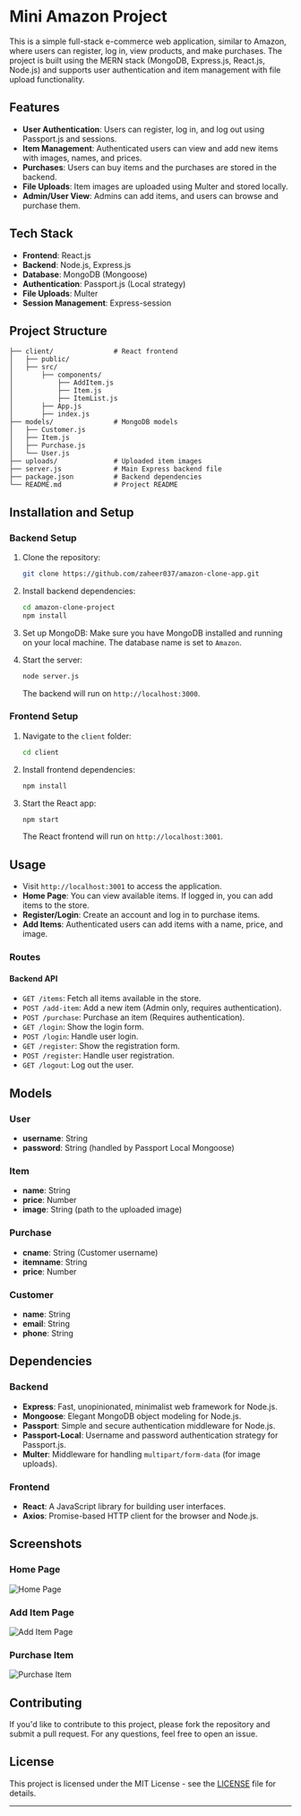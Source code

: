 # Mini Amazon Project

This is a simple full-stack e-commerce web application, similar to Amazon, where users can register, log in, view products, and make purchases. The project is built using the MERN stack (MongoDB, Express.js, React.js, Node.js) and supports user authentication and item management with file upload functionality.

## Features

- **User Authentication**: Users can register, log in, and log out using Passport.js and sessions.
- **Item Management**: Authenticated users can view and add new items with images, names, and prices.
- **Purchases**: Users can buy items and the purchases are stored in the backend.
- **File Uploads**: Item images are uploaded using Multer and stored locally.
- **Admin/User View**: Admins can add items, and users can browse and purchase them.

## Tech Stack

- **Frontend**: React.js
- **Backend**: Node.js, Express.js
- **Database**: MongoDB (Mongoose)
- **Authentication**: Passport.js (Local strategy)
- **File Uploads**: Multer
- **Session Management**: Express-session

## Project Structure

```
├── client/               # React frontend
│   ├── public/
│   ├── src/
│       ├── components/
│           ├── AddItem.js
│           ├── Item.js
│           ├── ItemList.js
│       ├── App.js
│       ├── index.js
├── models/               # MongoDB models
│   ├── Customer.js
│   ├── Item.js
│   ├── Purchase.js
│   └── User.js
├── uploads/              # Uploaded item images
├── server.js             # Main Express backend file
├── package.json          # Backend dependencies
└── README.md             # Project README
```

## Installation and Setup

### Backend Setup

1. Clone the repository:
   ```bash
   git clone https://github.com/zaheer037/amazon-clone-app.git
   ```

2. Install backend dependencies:
   ```bash
   cd amazon-clone-project
   npm install
   ```

3. Set up MongoDB:
   Make sure you have MongoDB installed and running on your local machine. The database name is set to `Amazon`.

4. Start the server:
   ```bash
   node server.js
   ```

   The backend will run on `http://localhost:3000`.

### Frontend Setup

1. Navigate to the `client` folder:
   ```bash
   cd client
   ```

2. Install frontend dependencies:
   ```bash
   npm install
   ```

3. Start the React app:
   ```bash
   npm start
   ```

   The React frontend will run on `http://localhost:3001`.

## Usage

- Visit `http://localhost:3001` to access the application.
- **Home Page**: You can view available items. If logged in, you can add items to the store.
- **Register/Login**: Create an account and log in to purchase items.
- **Add Items**: Authenticated users can add items with a name, price, and image.

### Routes

#### Backend API

- `GET /items`: Fetch all items available in the store.
- `POST /add-item`: Add a new item (Admin only, requires authentication).
- `POST /purchase`: Purchase an item (Requires authentication).
- `GET /login`: Show the login form.
- `POST /login`: Handle user login.
- `GET /register`: Show the registration form.
- `POST /register`: Handle user registration.
- `GET /logout`: Log out the user.

## Models

### User

- **username**: String
- **password**: String (handled by Passport Local Mongoose)

### Item

- **name**: String
- **price**: Number
- **image**: String (path to the uploaded image)

### Purchase

- **cname**: String (Customer username)
- **itemname**: String
- **price**: Number

### Customer

- **name**: String
- **email**: String
- **phone**: String

## Dependencies

### Backend

- **Express**: Fast, unopinionated, minimalist web framework for Node.js.
- **Mongoose**: Elegant MongoDB object modeling for Node.js.
- **Passport**: Simple and secure authentication middleware for Node.js.
- **Passport-Local**: Username and password authentication strategy for Passport.js.
- **Multer**: Middleware for handling `multipart/form-data` (for image uploads).

### Frontend

- **React**: A JavaScript library for building user interfaces.
- **Axios**: Promise-based HTTP client for the browser and Node.js.

## Screenshots

### Home Page
![Home Page](path-to-screenshot.png)

### Add Item Page
![Add Item Page](path-to-screenshot.png)

### Purchase Item
![Purchase Item](path-to-screenshot.png)

## Contributing

If you'd like to contribute to this project, please fork the repository and submit a pull request. For any questions, feel free to open an issue.

## License

This project is licensed under the MIT License - see the [LICENSE](LICENSE) file for details.

---
